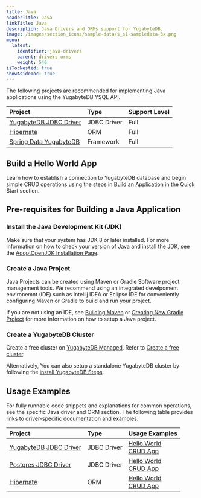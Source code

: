 ```yaml
---
title: Java
headerTitle: Java
linkTitle: Java
description: Java Drivers and ORMs support for YugabyteDB.
image: /images/section_icons/sample-data/s_s1-sampledata-3x.png
menu:
  latest:
    identifier: java-drivers
    parent: drivers-orms
    weight: 540
isTocNested: true
showAsideToc: true
---
```

The following projects are recommended for implementing Java applications using the YugabyteDB YSQL API.

| Project | Type | Support Level |
| :------ | :--- | :------------ |
| [YugabyteDB JDBC Driver](yugabyte-jdbc) | JDBC Driver | Full |
| [Hibernate](hibernate) | ORM |  Full |
| [Spring Data YugabyteDB](/latest/integrations/spring-framework/sdyb/) | Framework |  Full |

## Build a Hello World App

Learn how to establish a connection to YugabyteDB database and begin simple CRUD operations using the steps in [Build an Application](/latest/quick-start/build-apps/java/ysql-yb-jdbc) in the Quick Start section.

## Pre-requisites for Building a Java Application

### Install the Java Development Kit (JDK)

Make sure that your system has JDK 8 or later installed. For more information on how to check your version of Java and install the JDK, see the [AdoptOpenJDK Installation Page](https://adoptopenjdk.net/installation.html).

### Create a Java Project

Java Projects can be created using Maven or Gradle Software project management tools. We recommend using an integrated develpoment environemnt (IDE) such as Intellij IDEA or Eclipse IDE for conveniently configuring Maven or Gradle to build and run your project.

If you are not using an IDE, see [Building Maven](https://maven.apache.org/guides/development/guide-building-maven.html) or [Creating New Gradle Project](https://docs.gradle.org/current/samples/sample_building_java_applications.html) for more information on how to setup a Java project.

### Create a YugabyteDB Cluster

Create a free cluster on [YugabyteDB Managed](https://www.yugabyte.com/cloud/). Refer to [Create a free cluster](../../yugabyte-cloud/cloud-basics/create-clusters-free/). 

Alternatively, You can also setup a standalone YugabyteDB cluster by following the [install YugabyteDB Steps](/latest/quick-start/install/macos).

## Usage Examples

For fully runnable code snippets and explanations for common operations, see the specific Java driver and ORM section. The following table provides links to driver-specific documentation and examples.

| Project | Type | Usage Examples |
| :------ | :--- | :------------- |
| [YugabyteDB JDBC Driver](/latest/reference/drivers/java/yugabyte-jdbc-reference/) | JDBC Driver | [Hello World](/latest/quick-start/build-apps/java/ysql-yb-jdbc) <br />[CRUD App](yugabyte-jdbc)
| [Postgres JDBC Driver](/latest/reference/drivers/java/postgres-jdbc-reference/) | JDBC Driver | [Hello World](/latest/quick-start/build-apps/java/ysql-jdbc) <br />[CRUD App](postgres-jdbc)
| [Hibernate](hibernate) | ORM |  [Hello World](/latest/quick-start/build-apps/java/ysql-jdbc) <br />[CRUD App](/latest/integrations/spring-framework/sdyb/#examples) |

<!-- ## Learn More

- Learn about configuring load balancing options present in YugabyteDB JDBC Driver in [YugabyteDB JDBC reference section](/latest/reference/drivers/java/yugabyte-jdbc-reference/#load-balancing).
- Learn how to [develop Spring Boot Applications using Spring Data YugabyteDB project](/latest/integrations/spring-framework/sdyb/). -->

